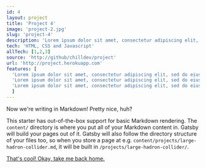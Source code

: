 ```yaml
---
id: 4
layout: project
title: 'Project 4'
image: 'project-2.jpg'
slug: 'project-4'
description: 'Lorem ipsum dolor sit amet, consectetur adipiscing elit, sed do eiusmod tempor incididunt ut labore et dolore magna aliqua. Netus et malesuada fames ac turpis egestas integer eget aliquet.'
tech: 'HTML, CSS and Javascript'
allTech: [1,2,3]
source: 'http://github/chilldev/project'
url: 'http://project.herokuapp.com'
features: [
  'Lorem ipsum dolor sit amet, consectetur adipiscing elit, sed do eiusmod tempor incididunt ut labore  et dolore magna aliqua. Netus et malesuada fames ac turpis egestas integer eget aliquet. Cursus  euismod quis viverra nibh cras pulvinar mattis nunc.',
  'Lorem ipsum dolor sit amet, consectetur adipiscing elit, sed do eiusmod tempor incididunt ut labore  et dolore magna aliqua. Netus et malesuada fames ac turpis egestas integer eget aliquet. Cursus  euismod quis viverra nibh cras pulvinar mattis nunc.',
  'Lorem ipsum dolor sit amet, consectetur adipiscing elit, sed do eiusmod tempor incididunt ut labore  et dolore magna aliqua. Netus et malesuada fames ac turpis egestas integer eget aliquet. Cursus  euismod quis viverra nibh cras pulvinar mattis nunc.'
  ]
---
```


Now we're writing in Markdown! Pretty nice, huh?

This starter has out-of-the-box support for basic Markdown rendering. The `content/` directory is where you put all of your Markdown content in. Gatsby will build your pages out of it. Gatsby will also follow the directory structure of your files too, so when you store a page at e.g. `content/projects/large-hadron-collider.md`, it will be built in `/projects/large-hadron-collider/`.

[That's cool! Okay, take me back home.](/)

